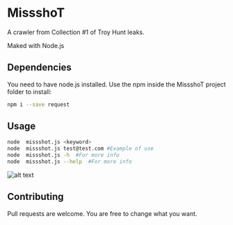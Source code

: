 # MissshoT

A crawler from Collection #1 of Troy Hunt leaks. 

Maked with Node.js

## Dependencies

You need to have node.js installed. Use the npm inside the MissshoT project folder to install:

```bash
npm i --save request
```

## Usage

```bash
node  missshot.js <keyword> 
node  missshot.js test@test.com #Example of use 
node  missshot.js -h  #For more info
node  missshot.js --help  #For more info
```

![alt text](https://image.prntscr.com/image/CmdJoDgoR32IZzF2JtdUSQ.png)


## Contributing
Pull requests are welcome. You are free to change what you want.
